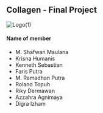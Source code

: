 ## Collagen - Final Project
![Logo(1)](https://user-images.githubusercontent.com/89505830/202909363-95de68da-434a-4ad9-974a-db0d71459c3c.png)
#### Name of member  
- M. Shafwan Maulana
- Krisna Humanis
- Kenneth Sebastian
- Faris Putra
- M. Ramadhan Putra
- Roland Topuh
- Riky Dermawan
- Azzahra Agnimaya
- Digra Izham
